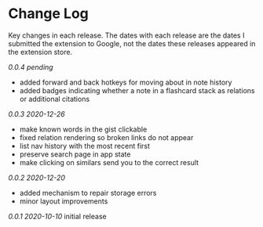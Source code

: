 # Change Log

Key changes in each release. The dates with each release are the dates I submitted the extension to Google, not the dates these releases appeared in the extension store.

*0.0.4 pending*
- added forward and back hotkeys for moving about in note history
- added badges indicating whether a note in a flashcard stack as relations or additional citations

*0.0.3 2020-12-26*
- make known words in the gist clickable
- fixed relation rendering so broken links do not appear
- list nav history with the most recent first
- preserve search page in app state
- make clicking on similars send you to the correct result

*0.0.2 2020-12-20*
- added mechanism to repair storage errors
- minor layout improvements

*0.0.1 2020-10-10*
initial release